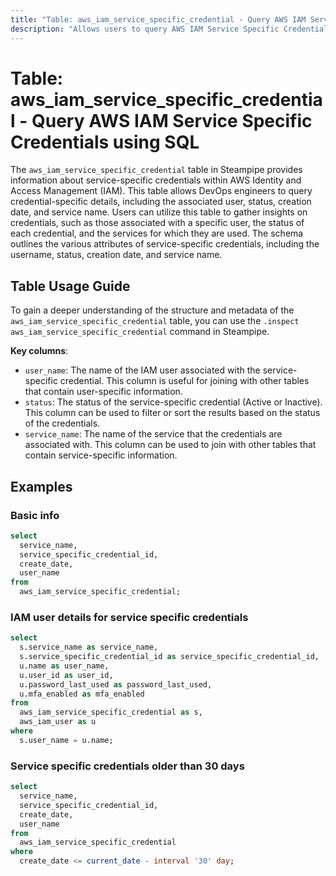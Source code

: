 ```yaml
---
title: "Table: aws_iam_service_specific_credential - Query AWS IAM Service Specific Credentials using SQL"
description: "Allows users to query AWS IAM Service Specific Credentials, retrieving detailed information about each credential, such as the username, status, creation date, and service name."
---
```


# Table: aws_iam_service_specific_credential - Query AWS IAM Service Specific Credentials using SQL

The `aws_iam_service_specific_credential` table in Steampipe provides information about service-specific credentials within AWS Identity and Access Management (IAM). This table allows DevOps engineers to query credential-specific details, including the associated user, status, creation date, and service name. Users can utilize this table to gather insights on credentials, such as those associated with a specific user, the status of each credential, and the services for which they are used. The schema outlines the various attributes of service-specific credentials, including the username, status, creation date, and service name.

## Table Usage Guide

To gain a deeper understanding of the structure and metadata of the `aws_iam_service_specific_credential` table, you can use the `.inspect aws_iam_service_specific_credential` command in Steampipe.

**Key columns**:

- `user_name`: The name of the IAM user associated with the service-specific credential. This column is useful for joining with other tables that contain user-specific information.
- `status`: The status of the service-specific credential (Active or Inactive). This column can be used to filter or sort the results based on the status of the credentials.
- `service_name`: The name of the service that the credentials are associated with. This column can be used to join with other tables that contain service-specific information.

## Examples

### Basic info

```sql
select
  service_name,
  service_specific_credential_id,
  create_date,
  user_name
from
  aws_iam_service_specific_credential;
```

### IAM user details for service specific credentials

```sql
select
  s.service_name as service_name,
  s.service_specific_credential_id as service_specific_credential_id,
  u.name as user_name,
  u.user_id as user_id,
  u.password_last_used as password_last_used,
  u.mfa_enabled as mfa_enabled
from
  aws_iam_service_specific_credential as s,
  aws_iam_user as u
where
  s.user_name = u.name;
```

### Service specific credentials older than 30 days

```sql
select
  service_name,
  service_specific_credential_id,
  create_date,
  user_name
from
  aws_iam_service_specific_credential
where
  create_date <= current_date - interval '30' day;
```

